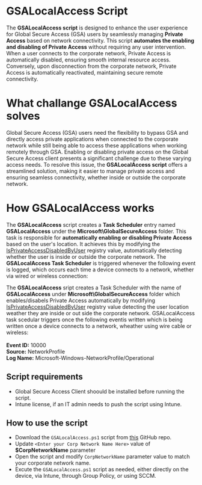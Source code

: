# GSALocalAccess Script
The **GSALocalAccess script** is designed to enhance the user experience for Global Secure Access (GSA) users by seamlessly managing **Private Access** based on network connectivity. This script **automates the enabling and disabling of Private Access** without requiring any user intervention. When a user connects to the corporate network, Private Access is automatically disabled, ensuring smooth internal resource access. Conversely, upon disconnection from the corporate network, Private Access is automatically reactivated, maintaining secure remote connectivity.

# What challange GSALocalAccess solves
Global Secure Access (GSA) users need the flexibility to bypass GSA and directly access private applications when connected to the corporate network while still being able to access these applications when working remotely through GSA. Enabling or disabling private access on the Global Secure Access client presents a significant challenge due to these varying access needs. To resolve this issue, the **GSALocalAccess script** offers a streamlined solution, making it easier to manage private access and ensuring seamless connectivity, whether inside or outside the corporate network.

# How GSALocalAccess works
The **GSALocalAccess** script creates a **Task Scheduler** entry named **GSALocalAccess** under the **Microsoft\GlobalSecureAccess** folder. This task is responsible for **automatically enabling or disabling Private Access** based on the user's location.
It achieves this by modifying the [IsPrivateAccessDisabledByUser](https://learn.microsoft.com/en-us/entra/global-secure-access/how-to-install-windows-client#disable-or-enable-private-access-on-the-client) registry value, automatically detecting whether the user is inside or outside the corporate network. The **GSALocalAccess Task Scheduler** is triggered whenever the following event is logged, which occurs each time a device connects to a network, whether via wired or wireless connection:

The <b>GSALocalAccess</b> sript creates a Task Scheduler with the name of <b>GSALocalAccess</b> under <b>Microsoft\GlobalSecureAccess</b> folder which enables/disabels Private Access automatically by modifying [IsPrivateAccessDisabledByUser](https://learn.microsoft.com/en-us/entra/global-secure-access/how-to-install-windows-client#disable-or-enable-private-access-on-the-client) registry value detecting the user location weather they are inside or out side the corporate network. GSALocalAccess task scedular triggers once the following eventis  written which is being written once a device connects to a network, wheather using wire cable or wireless:<br><br>
<b>Event ID:</b> 10000<br>
<b>Source:</b> NetworkProfile<br>
<b>Log Name:</b> Microsoft-Windows-NetworkProfile/Operational

## Script requirements
- Global Secure Access Client shoould be installed before running the script.
- Intune license, if an IT admin needs to push the script using Intune.

## How to use the script
- Download the `GSALocalAccess.ps1` script from [this](https://github.com/mzmaili/GSALocalAccess) GitHub repo.
- Update `<Enter your Corp Network Name Here>` value of **$CorpNetworkName** parameter
- Open the script and modify `CorpNetworkName` parameter value to match your corporate network name.
- Excute the `GSALocalAccess.ps1` script as needed, either directly on the device, via Intune, through Group Policy, or using SCCM.


<!--
## Manulaly: Run the script as an administrator
## Using Intune: Follow Intune section
## Using Group Policy:

## User experience

# Frequently asked questions
## Does this script change anything?
Yes, it creates a **Task Scheduler** entry named **GSALocalAccess** under the **Microsoft\GlobalSecureAccess** folder

## Does this script require any PowerShell module to be installed?
No, the script does not require any PowerShell module.

-->
